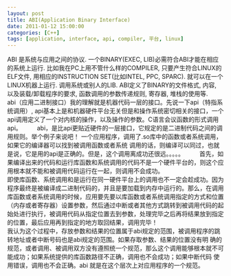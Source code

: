 ```yaml
---
layout: post
title: ABI(Application Binary Interface)
date: 2011-01-12 15:00:00
categories: [C++]
tags: [application, interface, api, compiler, 平台, linux]
---
```

ABI
是系统与应用之间的协议. 一个BINARY(EXEC, LIB)必需符合ABI才能在相应的系统上运行.
比如我在PC上用不管什么样的COMPILER, 只要产生符合LINUX的ELF文件, 用相应的INSTRUCTION SET(比如INTEL, 
PPC, SPARC). 就可以在一个LINUX机器上运行. 调用系统或别人的LIB.
ABI定义了BINARY的文件格式, 内容, 以及装载/卸载程序的要求, 函数调用的参数传递规则, 寄存器, 堆栈的使用等. 
      abi（应用二进制接口）我的理解就是机器代码一层的接口。先说一下api（特指系统调用）,
api基本上是和机器硬件平台无关但是和操作系统密切相关的接口，一个api调用定义了一个对内核的操作，以及操作的参数。C语言会议函数的形式调用
api。
   
     abi，是比api更贴近硬件的一层接口，它规定的是二进制代码之间的调用规则。举个例子来说吧！
一个应用程序，调用了.so库中的函数或者系统调用，如果它的编译器可以找到被调用函数或者系统
调用的话，则编译可以同过，也就是说，它是用的api是正确的。但是，这个调用离成功还很远。。。。。
   
     首先，如果编译出来的代码和运行库函数和系统调用的代码不是一个硬件平台的，则这个应用根本就不能和被调用代码运行在一起，则调用不会成功。
   
     
即使库函数、系统调用和是运行在同一硬件平台上的调用也不一定会趁成功。因为程序最终是被编译成二进制代码的，并且是要加载到内存中运行的。那么，在调用
库函数或者系统调用的时候，应用要先要以库函数或者系统调用指定的方式和位置（内存或者寄存器）设置参数，然后通过中断或者其他方式跳转到被调用代码的起
始处进行执行，被调用代码从指定位置去到参数，处理完毕之后再将结果放到指定的位置，最后应用再到指定的地方取回结果，调用完毕！
     
我认为这个过程中，存放参数和结果的位置属于abi规定的范围，被调用程序的跳转地址或者中断号码也是abi规定的范围。如果存取参数、结果的位置没有明
确的规范，或者调用、被调用双方没有遵照统一个规范，那么这个调用能够根本就不可能成功；如果系统提供的库函数路径不正确，调用也不会成功；如果中断代码
使用错误，调用也不会正确。abi 就是在这个层次上对应用程序的一个规范。
